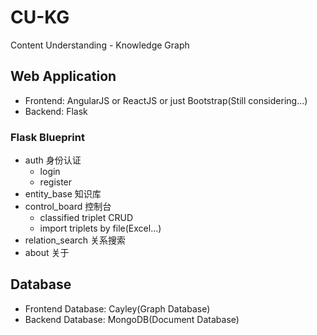 # CU-KG
Content Understanding - Knowledge Graph

## Web Application
- Frontend: AngularJS or ReactJS or just Bootstrap(Still considering...)
- Backend: Flask

### Flask Blueprint
- auth 身份认证
  - login
  - register
- entity_base 知识库
- control_board 控制台
  - classified triplet CRUD
  - import triplets by file(Excel...)
- relation_search 关系搜索
- about 关于

## Database
- Frontend Database: Cayley(Graph Database)
- Backend Database: MongoDB(Document Database)

